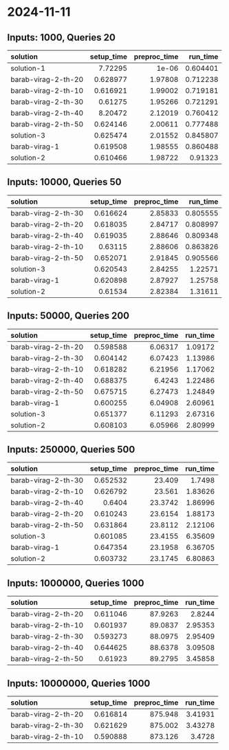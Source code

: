 # 2024-11-11

## Inputs: 1000, Queries 20

| solution            |   setup_time |   preproc_time |   run_time |
|:--------------------|-------------:|---------------:|-----------:|
| solution-1          |     7.72295  |        1e-06   |   0.604401 |
| barab-virag-2-th-20 |     0.628977 |        1.97808 |   0.712238 |
| barab-virag-2-th-10 |     0.616921 |        1.99002 |   0.719181 |
| barab-virag-2-th-30 |     0.61275  |        1.95266 |   0.721291 |
| barab-virag-2-th-40 |     8.20472  |        2.12019 |   0.760412 |
| barab-virag-2-th-50 |     0.624146 |        2.00611 |   0.777488 |
| solution-3          |     0.625474 |        2.01552 |   0.845807 |
| barab-virag-1       |     0.619508 |        1.98555 |   0.860488 |
| solution-2          |     0.610466 |        1.98722 |   0.91323  |

## Inputs: 10000, Queries 50

| solution            |   setup_time |   preproc_time |   run_time |
|:--------------------|-------------:|---------------:|-----------:|
| barab-virag-2-th-30 |     0.616624 |        2.85833 |   0.805555 |
| barab-virag-2-th-20 |     0.618035 |        2.84717 |   0.808997 |
| barab-virag-2-th-40 |     0.619035 |        2.88646 |   0.809348 |
| barab-virag-2-th-10 |     0.63115  |        2.88606 |   0.863826 |
| barab-virag-2-th-50 |     0.652071 |        2.91845 |   0.905566 |
| solution-3          |     0.620543 |        2.84255 |   1.22571  |
| barab-virag-1       |     0.620898 |        2.87927 |   1.25758  |
| solution-2          |     0.61534  |        2.82384 |   1.31611  |

## Inputs: 50000, Queries 200

| solution            |   setup_time |   preproc_time |   run_time |
|:--------------------|-------------:|---------------:|-----------:|
| barab-virag-2-th-20 |     0.598588 |        6.06317 |    1.09172 |
| barab-virag-2-th-30 |     0.604142 |        6.07423 |    1.13986 |
| barab-virag-2-th-10 |     0.618282 |        6.21956 |    1.17062 |
| barab-virag-2-th-40 |     0.688375 |        6.4243  |    1.22486 |
| barab-virag-2-th-50 |     0.675715 |        6.27473 |    1.24849 |
| barab-virag-1       |     0.600255 |        6.04908 |    2.60961 |
| solution-3          |     0.651377 |        6.11293 |    2.67316 |
| solution-2          |     0.608103 |        6.05966 |    2.80999 |

## Inputs: 250000, Queries 500

| solution            |   setup_time |   preproc_time |   run_time |
|:--------------------|-------------:|---------------:|-----------:|
| barab-virag-2-th-30 |     0.652532 |        23.409  |    1.7498  |
| barab-virag-2-th-10 |     0.626792 |        23.561  |    1.83626 |
| barab-virag-2-th-40 |     0.6404   |        23.3742 |    1.86996 |
| barab-virag-2-th-20 |     0.610243 |        23.6154 |    1.88173 |
| barab-virag-2-th-50 |     0.631864 |        23.8112 |    2.12106 |
| solution-3          |     0.601085 |        23.4155 |    6.35609 |
| barab-virag-1       |     0.647354 |        23.1958 |    6.36705 |
| solution-2          |     0.603732 |        23.1745 |    6.80863 |

## Inputs: 1000000, Queries 1000

| solution            |   setup_time |   preproc_time |   run_time |
|:--------------------|-------------:|---------------:|-----------:|
| barab-virag-2-th-20 |     0.611046 |        87.9263 |    2.8244  |
| barab-virag-2-th-10 |     0.601937 |        89.0837 |    2.95353 |
| barab-virag-2-th-30 |     0.593273 |        88.0975 |    2.95409 |
| barab-virag-2-th-40 |     0.644625 |        88.6378 |    3.09508 |
| barab-virag-2-th-50 |     0.61923  |        89.2795 |    3.45858 |

## Inputs: 10000000, Queries 1000

| solution            |   setup_time |   preproc_time |   run_time |
|:--------------------|-------------:|---------------:|-----------:|
| barab-virag-2-th-20 |     0.616814 |        875.948 |    3.41931 |
| barab-virag-2-th-30 |     0.621629 |        875.002 |    3.43278 |
| barab-virag-2-th-10 |     0.590888 |        873.126 |    3.4728  |